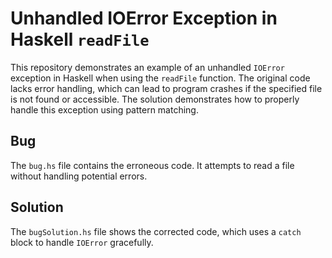 # Unhandled IOError Exception in Haskell `readFile`
This repository demonstrates an example of an unhandled `IOError` exception in Haskell when using the `readFile` function.  The original code lacks error handling, which can lead to program crashes if the specified file is not found or accessible. The solution demonstrates how to properly handle this exception using pattern matching.

## Bug
The `bug.hs` file contains the erroneous code.  It attempts to read a file without handling potential errors.

## Solution
The `bugSolution.hs` file shows the corrected code, which uses a `catch` block to handle `IOError` gracefully.
